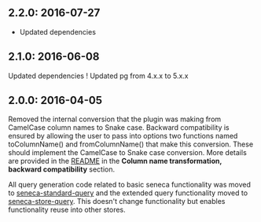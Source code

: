 ## 2.2.0: 2016-07-27
* Updated dependencies

## 2.1.0: 2016-06-08

Updated dependencies
! Updated pg from 4.x.x to 5.x.x

## 2.0.0: 2016-04-05

Removed the internal conversion that the plugin was making from CamelCase column names to Snake case. Backward compatibility is ensured by allowing the user to pass into options two functions named toColumnName() and fromColumnName() that make this conversion. These should implement the CamelCase to Snake case conversion. More details are provided in the [README](https://github.com/senecajs/seneca-postgres-store) in the **Column name transformation, backward compatibility** section.

All query generation code related to basic seneca functionality was moved to [seneca-standard-query](https://github.com/senecajs/seneca-standard-query) and the extended query functionality moved to [seneca-store-query](https://github.com/senecajs/seneca-store-query). This doesn't change functionality but enables functionality reuse into other stores.
